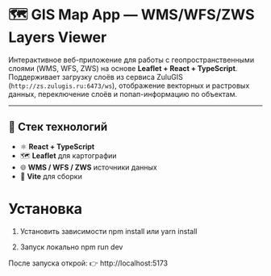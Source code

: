 # 🗺️ GIS Map App — WMS/WFS/ZWS Layers Viewer

Интерактивное веб-приложение для работы с геопространственными слоями (WMS, WFS, ZWS) на основе **Leaflet + React + TypeScript**.  
Поддерживает загрузку слоёв из сервиса ZuluGIS (`http://zs.zulugis.ru:6473/ws`), отображение векторных и растровых данных, переключение слоёв и попап-информацию по объектам.

---

## 🚀 Стек технологий

- ⚛️ **React + TypeScript**
- 🗺️ **Leaflet** для картографии
- 🌐 **WMS / WFS / ZWS** источники данных
- 🧩 **Vite** для сборки

# Установка

1. Установить зависимости
   npm install или yarn install

2. Запуск локально
   npm run dev

После запуска открой:
👉 http://localhost:5173
